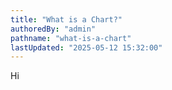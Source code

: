 ```yaml
---
title: "What is a Chart?"
authoredBy: "admin"
pathname: "what-is-a-chart"
lastUpdated: "2025-05-12 15:32:00"
---
```


Hi